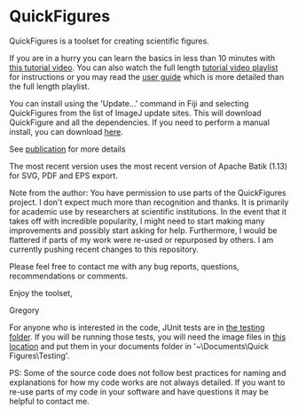 # QuickFigures
QuickFigures is a toolset for creating scientific figures. 

If you are in a hurry you can learn the basics in less than 10 minutes with [this tutorial video](https://www.youtube.com/watch?v=9Crg-FAOHmc&t=416s). 
You can also watch the full length [tutorial video playlist](https://www.youtube.com/watch?v=9Crg-FAOHmc&t=54s) for instructions or you may read the [user guide](https://github.com/grishkam/QuickFigures/blob/master/UserGuide/User%20Guide.md) which is more detailed than the full length playlist.

You can install using the 'Update...' command in Fiji and selecting QuickFigures from the list of ImageJ update sites. This will download QuickFigure and all the dependencies. If you need to perform a manual install, you can download [here](https://github.com/grishkam/QuickFigures/raw/master/QuickFigures_.jar). 

See [publication](https://journals.plos.org/plosone/article?id=10.1371/journal.pone.0240280) for more details

The most recent version uses the most recent version of Apache Batik (1.13) for SVG, PDF and EPS export. 

Note from the author: 
You have permission to use parts of the QuickFigures project. 
I don't expect much more than recognition and thanks. 
It is primarily for academic use by researchers at scientific institutions. In the event
that it takes off with incredible popularity, I might need to start making many improvements and
possibly start asking for help. 
Furthermore, I would be flattered if parts of my work were re-used or repurposed by others.
I am currently pushing recent changes to this repository.

Please feel free to contact me with any bug reports, questions, recommendations or comments.

Enjoy the toolset,

Gregory 

For anyone who is interested in the code, JUnit tests are in [the testing folder](https://github.com/grishkam/QuickFigures/tree/master/TestingQuickFigures). If you will be running those tests, you will need the image files in [this location](https://github.com/grishkam/QuickFigures/tree/master/TestingQuickFigures/Testing) and put them in your documents folder in '~\Documents\Quick Figures\Testing'.


PS: Some of the source code does not follow best practices for naming and explanations for how my code works are not always detailed. If you want to re-use parts of my code in your software
and have questions it may be helpful to contact me. 
